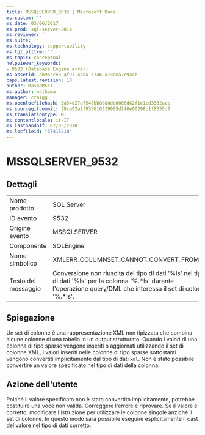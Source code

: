 ```yaml
---
title: MSSQLSERVER_9532 | Microsoft Docs
ms.custom: ''
ms.date: 03/06/2017
ms.prod: sql-server-2014
ms.reviewer: ''
ms.suite: ''
ms.technology: supportability
ms.tgt_pltfrm: ''
ms.topic: conceptual
helpviewer_keywords:
- 9532 (Database Engine error)
ms.assetid: ab95cce8-4f97-4aea-a746-a73eea7c9aab
caps.latest.revision: 10
author: MashaMSFT
ms.author: mathoma
manager: craigg
ms.openlocfilehash: 3a54d27a7548bb8988dc0006d62f1e1cd3332ace
ms.sourcegitcommit: f8ce92a2f935616339965d140e00298b1f8355d7
ms.translationtype: MT
ms.contentlocale: it-IT
ms.lasthandoff: 07/03/2018
ms.locfileid: "37415210"
---
```

# <a name="mssqlserver9532"></a>MSSQLSERVER_9532
    
## <a name="details"></a>Dettagli  
  
|||  
|-|-|  
|Nome prodotto|SQL Server|  
|ID evento|9532|  
|Origine evento|MSSQLSERVER|  
|Componente|SQLEngine|  
|Nome simbolico|XMLERR_COLUMNSET_CANNOT_CONVERT_FROM_TO|  
|Testo del messaggio|Conversione non riuscita del tipo di dati '%ls' nel tipo di dati '%ls' per la colonna '%.*ls' durante l'operazione query/DML che interessa il set di colonne '%.\*ls'.|  
  
## <a name="explanation"></a>Spiegazione  
 Un set di colonne è una rappresentazione XML non tipizzata che combina alcune colonne di una tabella in un output strutturato. Quando i valori di una colonna di tipo sparse vengono inseriti o aggiornati utilizzando il set di colonne XML, i valori inseriti nelle colonne di tipo sparse sottostanti vengono convertiti implicitamente dal tipo di dati `xml`. Non è stato possibile convertire un valore specificato nel tipo di dati della colonna.  
  
## <a name="user-action"></a>Azione dell'utente  
 Poiché il valore specificato non è stato convertito implicitamente, potrebbe costituire una voce non valida. Correggere l'errore e riprovare. Se il valore è corretto, modificare l'istruzione per utilizzare le colonne singole anziché il set di colonne. In questo modo sarà possibile eseguire esplicitamente il cast del valore nel tipo di dati corretto.  
  
  
